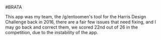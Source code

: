 #BRATA

This app was my team, the /g/entoomen's tool for the Harris Design Challenge back in 2016, there are a fair few issues that need fixing, and I may go back and correct them, we scored 22nd out of 26 in the competition, due to the instability of the app.
